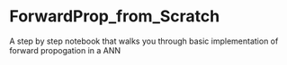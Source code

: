 # ForwardProp_from_Scratch
A step by step notebook that walks you through basic implementation of forward propogation in a ANN
